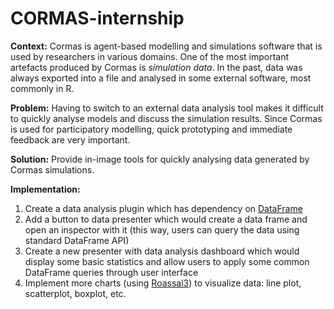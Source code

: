 # CORMAS-internship

**Context:** Cormas is agent-based modelling and simulations software that is used by researchers in various domains.
One of the most important artefacts produced by Cormas is _simulation data_.
In the past, data was always exported into a file and analysed in some external software, most commonly in R.

**Problem:** Having to switch to an external data analysis tool makes it difficult to quickly analyse models and discuss the simulation results.
Since Cormas is used for participatory modelling, quick prototyping and immediate feedback are very important.

**Solution:** Provide in-image tools for quickly analysing data generated by Cormas simulations.

**Implementation:**
1. Create a data analysis plugin which has dependency on [DataFrame](https://github.com/PolyMathOrg/DataFrame)
2. Add a button to data presenter which would create a data frame and open an inspector with it (this way, users can query the data using standard DataFrame API)
3. Create a new presenter with data analysis dashboard which would display some basic statistics and allow users to apply some common DataFrame queries through user interface
4. Implement more charts (using [Roassal3](https://github.com/ObjectProfile/Roassal3)) to visualize data: line plot, scatterplot, boxplot, etc.
